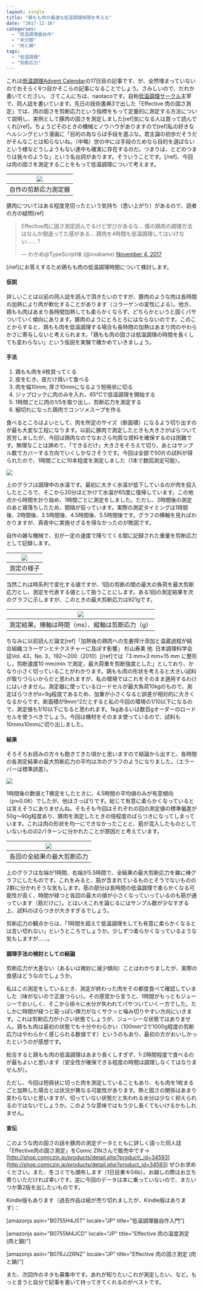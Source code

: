 ```yaml
---
layout: single
title: "鶏もも肉の最適な低温調理時間を考える"
date: "2017-12-16"
categories: 
  - "低温調理器自作"
  - "未分類"
  - "肉と鍋"
tags: 
  - "低温調理"
  - "剪断応力"
---
```


これは[低温調理Advent Calendar](https://adventar.org/calendars/2083)の17日目の記事です、が、全然埋まっていないのでおそらく6つ目かそこらの記事になることでしょう。さみしいので、だれか書いてください。 さてこんにちは、naotacoです。自称[低温調理サークル](https://nikutonabe.com/)主宰で、同人誌を書いています。先日の技術書典3で出した「Effective 肉の固さ測定」では、肉の固さを剪断応力という指標をもって定量的に測定する方法について説明し、実例として豚肉の固さを測定しました\[ref\]気になる人は買って読んでくれ\[/ref\]。ちょうどそのときの機械とノウハウがありますので\[ref\]私の好きなヘルシングという漫画に「目的の為ならば手段を選ぶな。君主論の初歩だそうだがそんなことは知らないね。（中略）世の中には手段のためなら目的を選ばないという様などうしようもない連中も確実に存在するのだ。つまりは、とどのつまりは我々のような」という名台詞があります。そういうことです。\[/ref\]、今回は肉の固さを測定することをもって低温調理について考えます。

| ![](https://blog.naotaco.com/assets/images/posts/2017/12/DSC06765-200x300.jpg) |
|:--:|
|  自作の剪断応力測定器 |

豚肉についてはある程度見切ったという気持ち（思い上がり）があるので、読者の方の疑問\[ref\]

<blockquote class="twitter-tweet" data-lang="en"><p dir="ltr" lang="ja">Effective肉に固さ測定読んでるけど学びがあるな… 僕の鶏肉の調理方法はなんか間違ってた感がある… 鶏肉を4時間も低温調理してはいけない……？</p>— わかめ@TypeScript味 (@vvakame) <a href="https://twitter.com/vvakame/status/926834721027264513?ref_src=twsrc%5Etfw">November 4, 2017</a></blockquote>
<script async src="https://platform.twitter.com/widgets.js" charset="utf-8"></script>

\[/ref\]にお答えするため鶏もも肉の低温調理時間について検討します。

#### 仮説

詳しいことは以前の同人誌を読んで頂きたいのですが、豚肉のような肉は長時間の加熱により肉が軟化することがあります（コラーゲンの変性による）。他方、鶏もも肉はあまり長時間加熱しても柔らかくならず、どちらかというと固くパサついていく傾向にあります。豚肉のようにとろとろにはならないのです。このことからすると、鶏もも肉を低温調理する場合も長時間の加熱はあまり肉のやわらかさに寄与しないと考えられます。「鶏もも肉の固さは低温調理の時間を長くしても変わらない」という仮説を実験で確かめていきましょう。

#### 手法

1. 鶏もも肉を4枚買ってくる
2. 皮をむき、皮だけ焼いて食べる
3. 肉を幅10mm, 厚さ10mmになるよう短冊状に切る
4. ジップロックに肉のみを入れ、65℃で低温調理を開始する
5. 1時間ごとに肉の1/5を取り出し、剪断応力を測定する
6. 細切れになった鶏肉でコンソメスープを作る

食べるところはよいとして、肉を所定のサイズ（断面積）になるよう切り出すのが最も大変な工程になります。以前に豚肉で測定したときも大きさがばらついて苦労しましたが、今回は鶏肉なのでなおさら均質な資料を確保するのは困難です。無理なことは諦めて、「できるだけ」大きさをそろえて切り、あとはサンプル数でカバーする方向でいくしかなさそうです。今回は全部で50片の試料が得られたので、1時間ごとに10本程度を測定しました（1本で数回測定可能）。

[![](https://blog.naotaco.com/assets/images/posts/2017/12/ScreenClip-400x49.png)](https://blog.naotaco.com/assets/images/posts/2017/12/ScreenClip.png)

上のグラフは調理中の水温です。最初に大きく水温が低下しているのが肉を投入したところで、そこから20分ほどかけて水温が65度に復帰しています。この地点から時間を計り始め、1時間ごとに測定をしました。ただし、2時間後の測定のあと寝落ちしたため、間隔が狂っています。実際の測定タイミングは1時間後、2時間後、3.5時間後、4.5時間後、5.5時間後です。グラフの横軸を見ればわかりますが、真夜中に実施せざるを得なかったのが敗因です。

自作の雑な機械で、刃が一定の速度で降りてくる間に記録された重量を剪断応力として記録します。

| ![](https://blog.naotaco.com/assets/images/posts/2017/12/DSC07970-400x267.jpg) |
|:--:|
|  測定の様子 |

当然これは時系列で変化する値ですが、1回の剪断の間の最大の負荷を最大剪断応力とし、測定を代表する値として扱うことにします。ある1回の測定結果を次のグラフに示しますが、このときの最大剪断応力は921gです。

| ![](https://blog.naotaco.com/assets/images/posts/2017/12/ScreenClip-1-400x237.png) |
|:--:|
|  測定結果。横軸は時間（ms）、縦軸は剪断応力（g） |

ちなみに以前読んだ論文\[ref\]「加熱後の鶏肉への生姜搾汁添加と温蔵過程が結合組織コラーゲンとテクスチャーに及ぼす影響」 杉山寿美 他. 日本調理科学会誌Vol. 43，No. 3，192～200（2010）\[/ref\]では「3 mm×3 mm×15 mm に整形し，剪断速度10 mm/min で測定，最大荷重を剪断強度とした」としており、かなり小さく切っていることがわかります。鶏もも肉の形状を考えると大きい試料が取りづらいからだと思われますが、私の環境ではこれをそのまま適用するわけにはいきません。測定器に使っているロードセルが最大負荷10kgのもので、測定ばらつきがσ=9g程度であるため、加重が小さくなると誤差が相対的に大きくなるからです。断面積が9mm^2だとすると私の今回の環境の1/10以下になるので、測定値も1/10以下になると思われます。1kgあるいは数百gオーダーのロードセルを使うべきでしょう。今回は機材をそのまま使っているので、試料も10mmx10mmに切り出しました。

#### 結果

そろそろお読みの方々も飽きてきた頃かと思いますので結論から出すと、各時間の各測定結果の最大剪断応力の平均は次のグラフのようになりました。（エラーバーは標準誤差）。

[![](https://blog.naotaco.com/assets/images/posts/2017/12/ScreenClip-2-400x245.png)](https://blog.naotaco.com/assets/images/posts/2017/12/ScreenClip-2.png)

1時間後の数値とT検定をしたときに、4.5時間の平均値のみが有意傾向（p≒0.06）でしたが、他はさっぱりです。総じて有意に柔らかくなっているとは言えそうにありませんね。そもそも今回はそれぞれの回の測定値の標準偏差が50g～90g程度あり、豚肉を測定したときの倍程度のばらつきになってしまっています。これは肉の形状を均一にできなかったことと、筋が混入したものとしていないものの2パターンに分かれたことが原因だと考えています。

| ![](https://blog.naotaco.com/assets/images/posts/2017/12/ScreenClip-3-400x191.png) |
|:--:|
|  各回の全結果の最大剪断応力 |

上のグラフは左端が1時間、右端が5.5時間で、全結果の最大剪断応力を雑に棒グラフにしたものです。これをみると、筋が含まれているものとそうでないものの2群に分かれそうな気もします。筋の部分は長時間の低温調理で柔らかくなる可能性が高く、時間が経つと各回の最大の値が小さくなっていっているのも筋が通っています（筋だけに）。とはいえこれを論じるにはサンプル数が少なすぎる上、試料のばらつきが大きすぎるでしょう。

剪断応力の観点からは、「1時間を超えて低温調理をしても有意に柔らかくなるとは言い切れない」というところでしょうか。少しずつ柔らかくなっているような気もしますが……。

#### 調理手法の検討としての結論

剪断応力が大差ない（あるいは微妙に減少傾向）ことはわかりましたが、実際の食感はどうなのでしょうか。

私はこの測定をしているとき、測定が終わった肉をその都度食べて確認していました（味がないので正直つらい）。その感覚から言うと、1時間がもっともジューシーでおいしく、そこから徐々に水分が失われてパサついていく一方でした。たしかに時間が経つと筋っぽい弾力がなくサクッと噛み切りやすい方向にいきます。これは剪断応力が小さい状態でしょうが、ジューシーな状態ではありません。鶏もも肉は最初の状態でも十分やわらかい（100mm^2で1000g程度の剪断応力はやわらかく感じられる数値です）というのもあり、最初の方がおいしかったというのが感想です。

総合すると鶏もも肉の低温調理はあまり長くしすぎず、1-2時間程度で食べるのが最もよいと思います（安全性が確保できる程度の時間は調理しなくてはなりませんが）。

ただし、今回は短冊状に切った肉を測定していることもあり、もも肉を1枚まるごと加熱した場合とは状況が異なる可能性があります。熱と固さの関係はあまり変わらないと思いますが、切っていない状態だと失われる水分は少なく抑えられるのではないでしょうか。このような意味ではもう少し長くてもいけるかもしれません。

#### 宣伝

このような肉の固さの話を豚肉の測定データとともに詳しく語った同人誌「Effective肉の固さ測定」をComic ZINさんで販売中です→ [http://shop.comiczin.jp/products/detail.php?product\_id=34593](http://shop.comiczin.jp/products/detail.php?product_id=34593) ぜひお求めください。また、冬コミでも頒布します（1日目東キ04b）。お越しの際はお立ち寄りいただければ幸いです。逆に今回のデータは本に乗っていないので、またいつか第2版を出したいものです。

Kindle版もあります（過去作品は紙が売り切れましたが、Kindle版はあります）：

\[amazonjs asin="B0755H4J5T" locale="JP" title="低温調理器自作入門"\]

\[amazonjs asin="B0755M4JCD" locale="JP" title="Effective 肉の温度測定 (肉と鍋)"\]

\[amazonjs asin="B076JJ2RNZ" locale="JP" title="Effective 肉の固さ測定 (肉と鍋)"\]

また、次回作のネタも募集中です。あれが知りたいこれが測定したい、など。もっと言うと自分で記事を書いて持ってきてくれるのがベストです。
